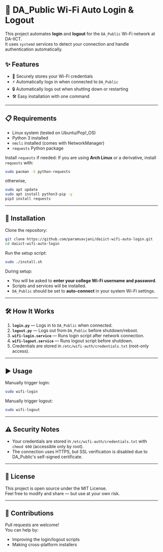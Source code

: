 # 📡 DA_Public Wi-Fi Auto Login & Logout

This project automates **login** and **logout** for the `DA_Public` Wi-Fi network at DA-IICT.  
It uses `systemd` services to detect your connection and handle authentication automatically.

## ✨ Features

- 🔑 Securely stores your Wi-Fi credentials
- ⚡ Automatically logs in when connected to `DA_Public`
- 🔒 Automatically logs out when shutting down or restarting
- 🛠 Easy installation with one command

---

## 📋 Requirements

- Linux system (tested on Ubuntu/Pop!_OS)
- Python 3 installed
- `nmcli` installed (comes with NetworkManager)
- `requests` Python package

Install `requests` if needed:
If you are using **Arch Linux** or a derivative, install `requests` with:

```bash
sudo pacman -S python-requests
```

otherwise,

```bash
sudo apt update
sudo apt install python3-pip -y
pip3 install requests
```

---

## 🚀 Installation

Clone the repository:

```bash
git clone https://github.com/paramsavjani/daiict-wifi-auto-login.git
cd daiict-wifi-auto-login
```

Run the setup script:

```bash
sudo ./install.sh
```

During setup:

- You will be asked to **enter your college Wi-Fi username and password**.
- Scripts and services will be installed.
- `DA_Public` should be set to **auto-connect** in your system Wi-Fi settings.

---

## 🛠 How It Works

1. **`login.py`** — Logs in to `DA_Public` when connected.
2. **`logout.py`** — Logs out from `DA_Public` before shutdown/reboot.
3. **`wifi-login.service`** — Runs login script after network connection.
4. **`wifi-logout.service`** — Runs logout script before shutdown.
5. Credentials are stored in `/etc/wifi-auth/credentials.txt` (root-only access).

---

## ▶️ Usage

Manually trigger login:

```bash
sudo wifi-login
```

Manually trigger logout:

```bash
sudo wifi-logout
```
---

## ⚠️ Security Notes

- Your credentials are stored in `/etc/wifi-auth/credentials.txt` with `chmod 600` (accessible only by root).
- The connection uses HTTPS, but SSL verification is disabled due to DA_Public's self-signed certificate.

---

## 📜 License

This project is open source under the MIT License.  
Feel free to modify and share — but use at your own risk.

---

## 🙌 Contributions

Pull requests are welcome!  
You can help by:

- Improving the login/logout scripts
- Making cross-platform installers